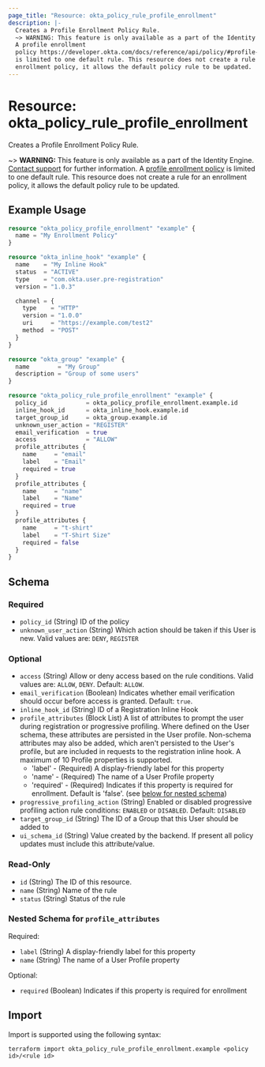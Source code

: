 ```yaml
---
page_title: "Resource: okta_policy_rule_profile_enrollment"
description: |-
  Creates a Profile Enrollment Policy Rule.
  ~> WARNING: This feature is only available as a part of the Identity Engine. Contact support mailto:dev-inquiries@okta.com for further information.
  A profile enrollment
  policy https://developer.okta.com/docs/reference/api/policy/#profile-enrollment-policy
  is limited to one default rule. This resource does not create a rule for an
  enrollment policy, it allows the default policy rule to be updated.
---
```


# Resource: okta_policy_rule_profile_enrollment

Creates a Profile Enrollment Policy Rule.
		
~> **WARNING:** This feature is only available as a part of the Identity Engine. [Contact support](mailto:dev-inquiries@okta.com) for further information.
A [profile enrollment
policy](https://developer.okta.com/docs/reference/api/policy/#profile-enrollment-policy)
is limited to one default rule. This resource does not create a rule for an
enrollment policy, it allows the default policy rule to be updated.

## Example Usage

```terraform
resource "okta_policy_profile_enrollment" "example" {
  name = "My Enrollment Policy"
}

resource "okta_inline_hook" "example" {
  name    = "My Inline Hook"
  status  = "ACTIVE"
  type    = "com.okta.user.pre-registration"
  version = "1.0.3"

  channel = {
    type    = "HTTP"
    version = "1.0.0"
    uri     = "https://example.com/test2"
    method  = "POST"
  }
}

resource "okta_group" "example" {
  name        = "My Group"
  description = "Group of some users"
}

resource "okta_policy_rule_profile_enrollment" "example" {
  policy_id           = okta_policy_profile_enrollment.example.id
  inline_hook_id      = okta_inline_hook.example.id
  target_group_id     = okta_group.example.id
  unknown_user_action = "REGISTER"
  email_verification  = true
  access              = "ALLOW"
  profile_attributes {
    name     = "email"
    label    = "Email"
    required = true
  }
  profile_attributes {
    name     = "name"
    label    = "Name"
    required = true
  }
  profile_attributes {
    name     = "t-shirt"
    label    = "T-Shirt Size"
    required = false
  }
}
```

<!-- schema generated by tfplugindocs -->
## Schema

### Required

- `policy_id` (String) ID of the policy
- `unknown_user_action` (String) Which action should be taken if this User is new. Valid values are: `DENY`, `REGISTER`

### Optional

- `access` (String) Allow or deny access based on the rule conditions. Valid values are: `ALLOW`, `DENY`. Default: `ALLOW`.
- `email_verification` (Boolean) Indicates whether email verification should occur before access is granted. Default: `true`.
- `inline_hook_id` (String) ID of a Registration Inline Hook
- `profile_attributes` (Block List) A list of attributes to prompt the user during registration or progressive profiling. Where defined on the User schema, these attributes are persisted in the User profile. Non-schema attributes may also be added, which aren't persisted to the User's profile, but are included in requests to the registration inline hook. A maximum of 10 Profile properties is supported.
	- 'label' - (Required) A display-friendly label for this property
	- 'name' - (Required) The name of a User Profile property
	- 'required' - (Required) Indicates if this property is required for enrollment. Default is 'false'. (see [below for nested schema](#nestedblock--profile_attributes))
- `progressive_profiling_action` (String) Enabled or disabled progressive profiling action rule conditions: `ENABLED` or `DISABLED`. Default: `DISABLED`
- `target_group_id` (String) The ID of a Group that this User should be added to
- `ui_schema_id` (String) Value created by the backend. If present all policy updates must include this attribute/value.

### Read-Only

- `id` (String) The ID of this resource.
- `name` (String) Name of the rule
- `status` (String) Status of the rule

<a id="nestedblock--profile_attributes"></a>
### Nested Schema for `profile_attributes`

Required:

- `label` (String) A display-friendly label for this property
- `name` (String) The name of a User Profile property

Optional:

- `required` (Boolean) Indicates if this property is required for enrollment

## Import

Import is supported using the following syntax:

```shell
terraform import okta_policy_rule_profile_enrollment.example <policy id>/<rule id>
```
